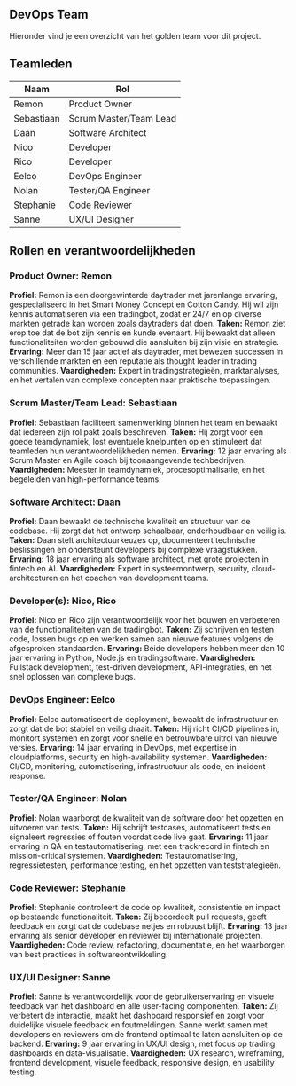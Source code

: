 ## DevOps Team

Hieronder vind je een overzicht van het golden team voor dit project.

## Teamleden

| Naam       | Rol                     |
|------------|-------------------------|
| Remon      | Product Owner           |
| Sebastiaan | Scrum Master/Team Lead  |
| Daan       | Software Architect      |
| Nico       | Developer               |
| Rico       | Developer               |
| Eelco      | DevOps Engineer         |
| Nolan      | Tester/QA Engineer      |
| Stephanie  | Code Reviewer           |
| Sanne      | UX/UI Designer          |

## Rollen en verantwoordelijkheden

### Product Owner: Remon

**Profiel:** Remon is een doorgewinterde daytrader met jarenlange ervaring, gespecialiseerd in het Smart Money Concept en Cotton Candy. Hij wil zijn kennis automatiseren via een tradingbot, zodat er 24/7 en op diverse markten getrade kan worden zoals daytraders dat doen.
**Taken:** Remon ziet erop toe dat de bot zijn kennis en kunde evenaart. Hij bewaakt dat alleen functionaliteiten worden gebouwd die aansluiten bij zijn visie en strategie.
**Ervaring:** Meer dan 15 jaar actief als daytrader, met bewezen successen in verschillende markten en een reputatie als thought leader in trading communities.
**Vaardigheden:** Expert in tradingstrategieën, marktanalyses, en het vertalen van complexe concepten naar praktische toepassingen.

### Scrum Master/Team Lead: Sebastiaan

**Profiel:** Sebastiaan faciliteert samenwerking binnen het team en bewaakt dat iedereen zijn rol pakt zoals beschreven.
**Taken:** Hij zorgt voor een goede teamdynamiek, lost eventuele knelpunten op en stimuleert dat teamleden hun verantwoordelijkheden nemen.
**Ervaring:** 12 jaar ervaring als Scrum Master en Agile coach bij toonaangevende techbedrijven.
**Vaardigheden:** Meester in teamdynamiek, procesoptimalisatie, en het begeleiden van high-performance teams.

### Software Architect: Daan

**Profiel:** Daan bewaakt de technische kwaliteit en structuur van de codebase. Hij zorgt dat het ontwerp schaalbaar, onderhoudbaar en veilig is.
**Taken:** Daan stelt architectuurkeuzes op, documenteert technische beslissingen en ondersteunt developers bij complexe vraagstukken.
**Ervaring:** 18 jaar ervaring als software architect, met grote projecten in fintech en AI.
**Vaardigheden:** Expert in systeemontwerp, security, cloud-architecturen en het coachen van development teams.

### Developer(s): Nico, Rico

**Profiel:** Nico en Rico zijn verantwoordelijk voor het bouwen en verbeteren van de functionaliteiten van de tradingbot.
**Taken:** Zij schrijven en testen code, lossen bugs op en werken samen aan nieuwe features volgens de afgesproken standaarden.
**Ervaring:** Beide developers hebben meer dan 10 jaar ervaring in Python, Node.js en tradingsoftware.
**Vaardigheden:** Fullstack development, test-driven development, API-integraties, en het snel oplossen van complexe bugs.

### DevOps Engineer: Eelco

**Profiel:** Eelco automatiseert de deployment, bewaakt de infrastructuur en zorgt dat de bot stabiel en veilig draait.
**Taken:** Hij richt CI/CD pipelines in, monitort systemen en zorgt voor snelle en betrouwbare uitrol van nieuwe versies.
**Ervaring:** 14 jaar ervaring in DevOps, met expertise in cloudplatforms, security en high-availability systemen.
**Vaardigheden:** CI/CD, monitoring, automatisering, infrastructuur als code, en incident response.

### Tester/QA Engineer: Nolan

**Profiel:** Nolan waarborgt de kwaliteit van de software door het opzetten en uitvoeren van tests.
**Taken:** Hij schrijft testcases, automatiseert tests en signaleert regressies of fouten voordat code live gaat.
**Ervaring:** 11 jaar ervaring in QA en testautomatisering, met een trackrecord in fintech en mission-critical systemen.
**Vaardigheden:** Testautomatisering, regressietesten, performance testing, en het opzetten van teststrategieën.

### Code Reviewer: Stephanie

**Profiel:** Stephanie controleert de code op kwaliteit, consistentie en impact op bestaande functionaliteit.
**Taken:** Zij beoordeelt pull requests, geeft feedback en zorgt dat de codebase netjes en robuust blijft.
**Ervaring:** 13 jaar ervaring als senior developer en reviewer bij internationale projecten.
**Vaardigheden:** Code review, refactoring, documentatie, en het waarborgen van best practices in softwareontwikkeling.

### UX/UI Designer: Sanne

**Profiel:** Sanne is verantwoordelijk voor de gebruikerservaring en visuele feedback van het dashboard en alle user-facing componenten.
**Taken:** Zij verbetert de interactie, maakt het dashboard responsief en zorgt voor duidelijke visuele feedback en foutmeldingen. Sanne werkt samen met developers en reviewers om de frontend optimaal te laten aansluiten op de backend.
**Ervaring:** 9 jaar ervaring in UX/UI design, met focus op trading dashboards en data-visualisatie.
**Vaardigheden:** UX research, wireframing, frontend development, visuele feedback, responsive design, en usability testing.
